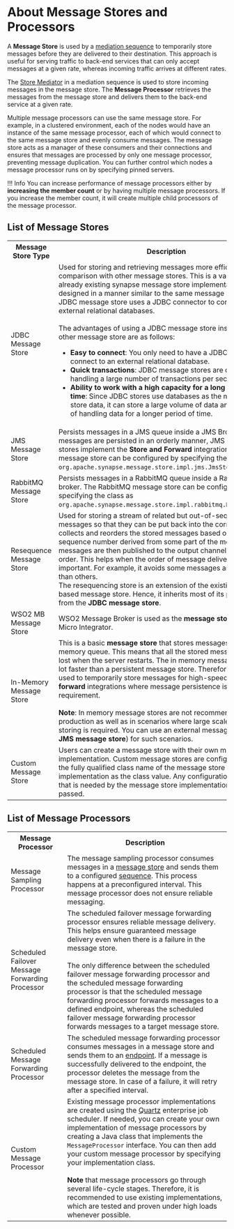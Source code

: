 # About Message Stores and Processors

A **Message Store** is used by a [mediation sequence](../../references/synapse-properties/sequence-properties.md) to temporarily store messages before they are delivered to their destination. This approach is useful for serving traffic to back-end services that can only accept messages at a given rate, whereas incoming traffic arrives at different rates. 

The [Store Mediator](../../references/mediators/store-Mediator.md) in a mediation sequence is used to store incoming messages in the message store. The **Message Processor** retrieves the messages from the message store and delivers them to the back-end service at a given rate.

Multiple message processors can use the same message store. For example, in a clustered environment, each of the nodes would have an instance of the same message processor, each of which would connect to the same message store and evenly consume messages. The message store acts as a manager of these consumers and their connections and ensures that messages are processed by only one message processor, preventing message duplication. You can further control which nodes a message processor runs on by specifying pinned servers.

!!! Info
    You can increase performance of message processors either by **increasing the member count** or by having multiple message processors. If you increase the member count, it will create multiple child processors of the message processor.

## List of Message Stores

<table>
  <tr>
    <th>Message Store Type</th>
    <th>Description</th>
  </tr>
  <tr>
    <td>
      JDBC Message Store
    </td>
    <td>
      Used for storing and retrieving messages more efficiently in comparison with other message stores. This is a variation of the already existing synapse message store implementation and is designed in a manner similar to the same message store. The JDBC message store uses a JDBC connector to connect to external relational databases.</br></br>
      The advantages of using a JDBC message store instead of any other message store are as follows:
      <ul>
        <li>
          <b>Easy to connect</b>: You only need to have a JDBC connector to connect to an external relational database.
        </li>
        <li>
          <b>Quick transactions</b>: JDBC message stores are capable of handling a large number of transactions per second.
        </li>
        <li>
          <b>Ability to work with a high capacity for a long period of time</b>: Since JDBC stores use databases as the medium to store data, it can store a large volume of data and is capable of handling data for a longer period of time.
        </li>
      </ul>
    </td>
  </tr>
  <tr>
    <td>
      JMS Message Store
    </td>
    <td>
      Persists messages in a JMS queue inside a JMS Broker. Since messages are persisted in an orderly manner, JMS message stores implement the <b>Store and Forward</b> integration pattern. This message store can be configured by specifying the class as <code>org.apache.synapse.message.store.impl.jms.JmsStore</code>.
    </td>
  </tr>
  <tr>
    <td>
      RabbitMQ Message Store
    </td>
    <td>
      Persists messages in a RabbitMQ queue inside a RabbitMQ broker. The RabbitMQ message store can be configured by specifying the class as <code>org.apache.synapse.message.store.impl.rabbitmq.RabbitmqStore</code>.
    </td>
  </tr>
  <tr>
    <td>
      Resequence Message Store
    </td>
    <td>
      Used for storing a stream of related but out-of-sequence messages so that they can be put back into the correct order. It collects and reorders the stored messages based on a defined sequence number derived from some part of the message. The messages are then published to the output channel in a specific order. This helps when the order of message delivery is important. For example, it avoids some messages arriving earlier than others.</br>
      The resequencing store is an extension of the existing JDBC-based message store. Hence, it inherits most of its properties from the <b>JDBC message store</b>.
    </td>
  </tr>
  <tr>
    <td>
      WSO2 MB Message Store
    </td>
    <td>
      WSO2 Message Broker is used as the <b>message store</b> for the Micro Integrator.
    </td>
  </tr>
  <tr>
    <td>
      In-Memory Message Store
    </td>
    <td>
      This is a basic <b>message store</b> that stores messages in an in-memory queue. This means that all the stored messages will be lost when the server restarts. The in memory message store is a lot faster than a persistent message store. Therefore, it can be used to temporarily store messages for high-speed <b>store and forward</b> integrations where message persistence is not a requirement.</br></br>
      <b>Note</b>: In memory message stores are not recommended for use in production as well as in scenarios where large scale message storing is required. You can use an external message store (e.g., <b>JMS message store</b>) for such scenarios.
    </td>
  </tr>
  <tr>
    <td>Custom Message Store</td>
    <td>
      Users can create a message store with their own message store implementation. Custom message stores are configured by giving the fully qualified class name of the message store implementation as the class value. Any configuration parameter that is needed by the message store implementation class can be passed.
    </td>
  </tr>
</table>

## List of Message Processors

<table>
  <tr>
    <th>Message Processor</th>
    <th>
      Description
    </th>
  </tr>
  <tr>
    <td>
      Message Sampling Processor
    </td>
    <td>
      The message sampling processor consumes messages in a <a href="#list-of-message-stores">message store</a> and sends them to a configured <a href="../../../../references/synapse-properties/sequence-properties">sequence</a>. This process happens at a preconfigured interval. This message processor does not ensure reliable messaging.
    </td>
  </tr>
  <tr>
    <td>Scheduled Failover Message Forwarding Processor</td>
    <td>
      The scheduled failover message forwarding processor ensures reliable message delivery. This helps ensure guaranteed message delivery even when there is a failure in the message store.</br></br>
      The only difference between the scheduled failover message forwarding processor and the scheduled message forwarding processor is that the scheduled message forwarding processor forwards messages to a defined endpoint, whereas the scheduled failover message forwarding processor forwards messages to a target message store.
    </td>
  </tr>
  <tr>
    <td>Scheduled Message Forwarding Processor</td>
    <td>
      The scheduled message forwarding processor consumes messages in a message store and sends them to an <a href="../../../../references/synapse-properties/endpoint-properties">endpoint</a>. If a message is successfully delivered to the endpoint, the processor deletes the message from the message store. In case of a failure, it will retry after a specified interval.
    </td>
  </tr>
  <tr>
    <td>Custom Message Processor</td>
    <td>
      Existing message processor implementations are created using the <a href="http://quartz-scheduler.org/">Quartz</a> enterprise job scheduler. If needed, you can create your own implementation of message processors by creating a Java class that implements the <code>MessageProcessor</code> interface. You can then add your custom message processor by specifying your implementation class.</br></br>
      <b>Note</b> that message processors go through several life-cycle stages. Therefore, it is recommended to use existing implementations, which are tested and proven under high loads whenever possible.
    </td>
  </tr>
</table>